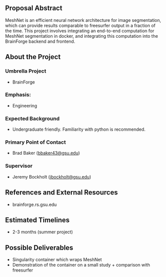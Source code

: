 ## Proposal Abstract
MeshNet is an efficient neural network architecture for image segmentation, which can provide results comparable to freesurfer output in a fraction of the time. This project involves integrating an end-to-end computation for MeshNet segmentation in docker, and integrating this computation into the BrainForge backend and frontend.

## About the Project
### Umbrella Project
* BrainForge
### Emphasis:
* Engineering
### Expected Background
* Undergraduate friendly. Familiarity with python is recommended.
### Primary Point of Contact
* Brad Baker (bbaker43@gsu.edu)
### Supervisor
* Jeremy Bockholt (jbockholt@gsu.edu)
## References and External Resources
* brainforge.rs.gsu.edu 
## Estimated Timelines
* 2-3 months (summer project)

## Possible Deliverables
* Singularity container which wraps MeshNet 
* Demonstration of the container on a small study + comparison with freesurfer
